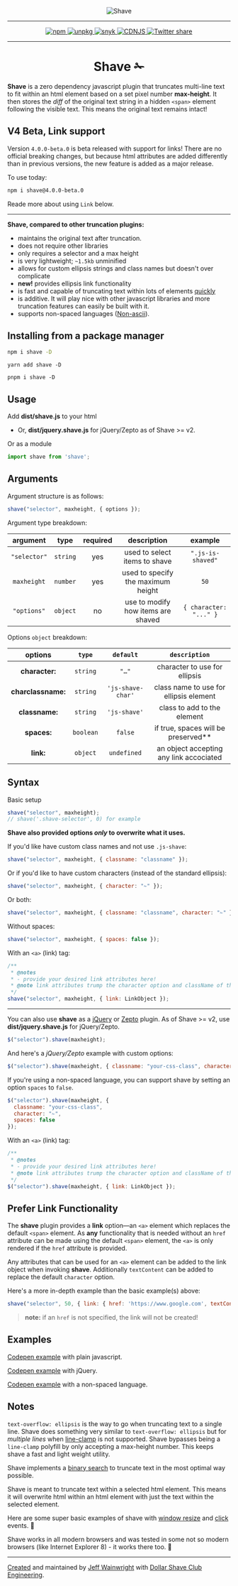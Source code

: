<p align="center">
  <img alt="Shave" src="https://yowainwright.imgix.net/gh/shave-thin.svg" />
</p>
<hr>
<p align="center">
  <a href="https://www.npmjs.com/package/shave">
    <img src="https://badge.fury.io/js/shave.svg" alt="npm" />
  </a>
  <a href="https://unpkg.com/shave@latest/dist/shave.min.js">
    <img alt="unpkg" src="https://img.shields.io/badge/unpkg-link-blue.svg">
  </a>
   <a href="https://snyk.io/test/github/yowainwright/shave">
    <img alt="snyk" src="https://snyk.io/test/github/yowainwright/shave/badge.svg" />
  </a>
  <a href="https://cdnjs.com/libraries/shave">
    <img src="https://img.shields.io/cdnjs/v/shave.svg" alt="CDNJS" />
  </a>
  <a href="https://twitter.com/home?status=Shave%20is%20a%200%20dep%20js%20lib%20that%20truncates%20multiline%20text%20to%20fit%20within%20a%20html%20element%20%E2%9C%81https%3A%2F%2Fgithub.com%2Fdollarshaveclub%2Fshave%20%40DSCEngineering%20%23JavaScript%20%F0%9F%92%AA">
    <img src="https://img.shields.io/twitter/url/http/shields.io.svg?style=social&maxAge=2592000" alt="Twitter share" />
  </a>
</p>

---

<h1 align="center">Shave ✁</h1>

**Shave** is a zero dependency javascript plugin that truncates multi-line text to fit within an html element based on a set pixel number **max-height**. It then stores the _diff_ of the original text string in a hidden `<span>` element following the visible text. This means the original text remains intact!

## V4 Beta, Link support 

Version `4.0.0-beta.0` is beta released with support for links!
There are no official breaking changes, but because html attributes are added differently than in previous versions, the new feature is added as a major release. 

To use today:

```sh
npm i shave@4.0.0-beta.0
```

Reade more about using `Link` below.

---

**Shave, compared to other truncation plugins:**

- maintains the original text after truncation.
- does not require other libraries
- only requires a selector and a max height
- is very lightweight; `~1.5kb` unminified
- allows for custom ellipsis strings and class names but doesn't over complicate
- **new!** provides ellipsis link functionality
- is fast and capable of truncating text within lots of elements [quickly](http://codepen.io/pwfisher/full/ozVAyr/)
- is additive. It will play nice with other javascript libraries and more truncation features can easily be built with it.
- supports non-spaced languages ([Non-ascii](https://en.wikipedia.org/wiki/ASCII)).

## Installing from a package manager

```sh
npm i shave -D
```

```
yarn add shave -D
```

```
pnpm i shave -D
```

## Usage

Add **dist/shave.js** to your html

- Or, **dist/jquery.shave.js** for jQuery/Zepto as of Shave >= v2.

Or as a module

```javascript
import shave from 'shave';
```

## Arguments

Argument structure is as follows:

```javascript
shave("selector", maxheight, { options });
```

Argument type breakdown:

| argument | type  | required | description | example |
| :--------: | :----------: | :------: | :------: | :------: |
| `"selector"` | `string`  | yes | used to select items to shave | `".js-is-shaved"` |
| `maxheight` | `number`  | yes | used to specify the maximum height | `50` |
| `"options"` | `object`  | no | use to modify how items are shaved | `{ character: "..." }` |

Options `object` breakdown:

| options | `type` | `default` | `description` |
| :--------: | :------: | :------: | :------: |
| **character:** | `string` | `"…"` | character to use for ellipsis |
| **charclassname:** | `string` | `'js-shave-char'` | class name to use for ellipsis element |
| **classname:** |  `string` | `'js-shave'` | class to add to the element |
| **spaces:** | `boolean` | `false` | if true, spaces will be preserved** |
| **link:** | `object` | `undefined` | an object accepting any link accociated |


## Syntax

Basic setup

```javascript
shave("selector", maxheight);
// shave('.shave-selector', 0) for example
```

**Shave also provided options _only_ to overwrite what it uses.**

If you'd like have custom class names and not use `.js-shave`:

```javascript
shave("selector", maxheight, { classname: "classname" });
```

Or if you'd like to have custom characters (instead of the standard ellipsis):

```javascript
shave("selector", maxheight, { character: "✁" });
```

Or both:

```javascript
shave("selector", maxheight, { classname: "classname", character: "✁" });
```

Without spaces:

```javascript
shave("selector", maxheight, { spaces: false });
```

With an `<a>` (link) tag:

```javascript
/** 
 * @notes
 * - provide your desired link attributes here!
 * @note link attributes trump the character option and className of the ellipsis element 
 */
shave("selector", maxheight, { link: LinkObject });
```

---

You can also use **shave** as a [jQuery](http://jquery.com/) or [Zepto](http://zeptojs.com/) plugin. As of Shave >= v2, use **dist/jquery.shave.js** for jQuery/Zepto.

```javascript
$("selector").shave(maxheight);
```

And here's a _jQuery/Zepto_ example with custom options:

```javascript
$("selector").shave(maxheight, { classname: "your-css-class", character: "✁" });
```

If you're using a non-spaced language, you can support shave by setting an option `spaces` to `false`.

```javascript
$("selector").shave(maxheight, {
  classname: "your-css-class",
  character: "✁",
  spaces: false
});
```

With an `<a>` (link) tag:

```javascript
/** 
 * @notes
 * - provide your desired link attributes here!
 * @note link attributes trump the character option and className of the ellipsis element 
 */
$("selector").shave(maxheight, { link: LinkObject });
```

## Prefer Link Functionality

The **shave** plugin provides a **link** option—an `<a>` element which replaces the default `<span>` element. 
As **any** functionality that is needed without an `href` attribute can be made using the default `<span>` element, the `<a>` is only rendered if the `href` attribute is provided.

Any attributes that can be used for an `<a>` element can be added to the link object when invoking **shave**. 
Additionally `textContent` can be added to replace the default `character` option.

Here's a more in-depth example than the basic example(s) above:

```javascript
shave("selector", 50, { link: { href: 'https://www.google.com', textContent: 'Read More here' } });
```

> **note:** if an `href` is not specified, the link will not be created!

## Examples

[Codepen example](http://codepen.io/yowainwright/pen/5f471214df90f43c7996c5914c88e858/) with plain javascript.

[Codepen example](http://codepen.io/yowainwright/pen/c35ad7a281bc58ce6f89d2adb94c5d14/) with jQuery.

[Codepen example](http://codepen.io/yowainwright/pen/wzVgMp) with a non-spaced language.

## Notes

`text-overflow: ellipsis` is the way to go when truncating text to a single line. Shave does something very similar to `text-overflow: ellipsis` but for _multiple lines_ when [line-clamp](https://caniuse.com/#feat=css-line-clamp) is not supported. Shave bypasses being a `line-clamp` polyfill by only accepting a max-height number. This keeps shave a fast and light weight utility.

Shave implements a [binary search](http://oli.me.uk/2013/06/08/searching-javascript-arrays-with-a-binary-search/) to truncate text in the most optimal way possible.

Shave is meant to truncate text within a selected html element. This means it will overwrite html within an html element with just the text within the selected element.

Here are some super basic examples of shave with [window resize](http://codepen.io/yowainwright/pen/yVBxGY) and [click](http://codepen.io/yowainwright/pen/PbYdvL/) events. 🙌

Shave works in all modern browsers and was tested in some not so modern browsers (like Internet Explorer 8) - it works there too. 🍻

---

[Created](https://github.com/yowainwright/truncated.js) and maintained by [Jeff Wainwright](https://github.com/yowainwright) with [Dollar Shave Club Engineering](https://github.com/dollarshaveclub).
